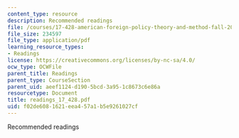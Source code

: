 ```yaml
---
content_type: resource
description: Recommended readings
file: /courses/17-428-american-foreign-policy-theory-and-method-fall-2004/f02de6081621eea457a1b5e9261027cf_readings_17_428.pdf
file_size: 234597
file_type: application/pdf
learning_resource_types:
- Readings
license: https://creativecommons.org/licenses/by-nc-sa/4.0/
ocw_type: OCWFile
parent_title: Readings
parent_type: CourseSection
parent_uid: aeef1124-d190-5bcd-3a95-1c8673c6e86a
resourcetype: Document
title: readings_17_428.pdf
uid: f02de608-1621-eea4-57a1-b5e9261027cf
---
```

Recommended readings